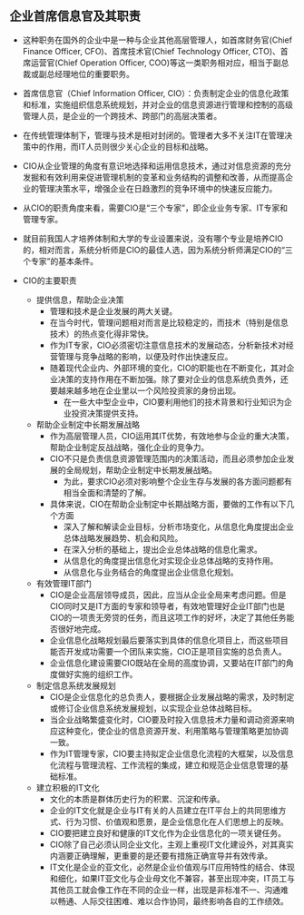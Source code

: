 ## 企业首席信息官及其职责

- 这种职务在国外的企业中是一种与企业其他高层管理人，如首席财务官(Chief Finance Officer, CFO)、首席技术官(Chief Technology Officer, CTO)、首席运营官(Chief Operation Officer, COO)等这一类职务相对应，相当于副总裁或副总经理地位的重要职务。

- 首席信息官（Chief Information Officer, CIO）：负责制定企业的信息化政策和标准，实施组织信息系统规划，并对企业的信息资源进行管理和控制的高级管理人员，是企业的一个跨技术、跨部门的高层决策者。
- 在传统管理体制下，管理与技术是相对封闭的。管理者大多不关注IT在管理决策中的作用，而IT人员则很少关心企业的目标和战略。
- CIO从企业管理的角度有意识地选择和运用信息技术，通过对信息资源的充分发掘和有效利用来促进管理机制的变革和业务结构的调整和改善，从而提高企业的管理决策水平，增强企业在日趋激烈的竞争环境中的快速反应能力。
- 从CIO的职责角度来看，需要CIO是“三个专家”，即企业业务专家、IT专家和管理专家。
- 就目前我国人才培养体制和大学的专业设置来说，没有哪个专业是培养CIO的，相对而言，系统分析师是CIO的最佳人选，因为系统分析师满足CIO的“三个专家”的基本条件。
- CIO的主要职责
	- 提供信息，帮助企业决策
		- 管理和技术是企业发展的两大关键。
		- 在当今时代，管理问题相对而言是比较稳定的，而技术（特别是信息技术）的热点变化得非常快。
		- 作为IT专家，CIO必须密切注意信息技术的发展动态，分析新技术对经营管理与竞争战略的影响，以便及时作出快速反应。
		- 随着现代企业内、外部环境的变化，CIO的职能也在不断变化，其对企业决策的支持作用在不断加强。除了要对企业的信息系统负责外，还要越来越多地在企业里以一个风险投资家的身份出现。
			- 在一些大中型企业中，CIO要利用他们的技术背景和行业知识为企业投资决策提供支持。
	- 帮助企业制定中长期发展战略
		- 作为高层管理人员，CIO运用其IT优势，有效地参与企业的重大决策，帮助企业制定反战战略，强化企业的竞争力。
		- CIO不只是负责信息资源管理范围内的决策活动，而且必须参加企业发展的全局规划，帮助企业制定中长期发展战略。
			- 为此，要求CIO必须对影响整个企业生存与发展的各方面问题都有相当全面和清楚的了解。
		- 具体来说，CIO在帮助企业制定中长期战略方面，要做的工作有以下几个方面
			- 深入了解和解读企业目标，分析市场变化，从信息化角度提出企业总体战略发展趋势、机会和风险。
			- 在深入分析的基础上，提出企业总体战略的信息化需求。
			- 从信息化的角度提出信息化对实现企业总体战略的支持作用。
			- 从信息化与业务结合的角度提出企业信息化规划。
	- 有效管理IT部门
		- CIO是企业高层领导成员，因此，应当从企业全局来考虑问题。但是CIO同时又是IT方面的专家和领导者，有效地管理好企业IT部门也是CIO的一项责无旁贷的任务，而且这项工作的好坏，决定了其他任务能否很好地完成。
		- 企业信息化战略规划最后要落实到具体的信息化项目上，而这些项目能否开发成功需要一个团队来实施，CIO正是项目实施的总负责人。
		- 企业信息化建设需要CIO既站在全局的高度协调，又要站在IT部门的角度做好实施的组织工作。
	- 制定信息系统发展规划
		- CIO是企业信息化的总负责人，要根据企业发展战略的需求，及时制定或修订企业信息系统发展规划，以实现企业总体战略目标。
		- 当企业战略繁盛变化时，CIO要及时投入信息技术力量和调动资源来响应这种变化，使企业的信息资源开发、利用策略与管理策略更加协调一致。
		- 作为IT管理专家，CIO要主持拟定企业信息化流程的大框架，以及信息化流程与管理流程、工作流程的集成，建立和规范企业信息管理的基础标准。
	- 建立积极的IT文化
		- 文化的本质是群体历史行为的积累、沉淀和传承。
		- 企业的IT文化就是企业与IT有关的人员建立在IT平台上的共同思维方式、行为习惯、价值观和愿景，是企业信息化在人们思想上的反映。
		- CIO要把建立良好和健康的IT文化作为企业信息化的一项关键任务。
		- CIO除了自己必须认同企业文化，主观上重视IT文化建设外，对其真实内涵要正确理解，更重要的是还要有措施正确宣导并有效传承。
		- IT文化是企业的亚文化，必然是企业价值观与IT应用特性的结合、体现和细化，如果IT亚文化与企业母文化不兼容，甚至出现冲突，IT员工与其他员工就会像工作在不同的企业一样，出现是非标准不一、沟通难以畅通、人际交往困难、难以合作协同，最终影响各自的工作绩效。